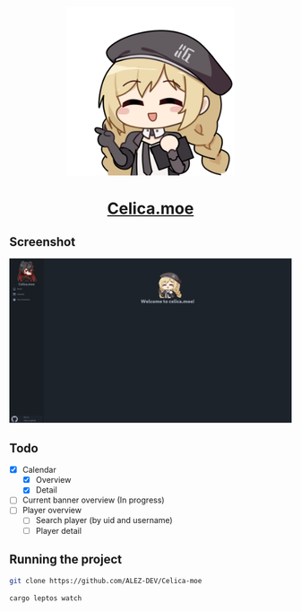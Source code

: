 <p align="center">
    <img src="/public/celica_pointing.png" alt="Website screenshot" width="300" height="300">
</p>

<div align="center">
    <a href="https://celica.moe/" target="_blank">
      <h1>Celica.moe</h1>
    </a>
</div>

## Screenshot

<img src="/readme/screenshot.png" alt="Website screenshot">

## Todo

- [x] Calendar
  - [x] Overview
  - [x] Detail
- [ ] Current banner overview (In progress)
- [ ] Player overview
  - [ ] Search player (by uid and username)
  - [ ] Player detail

## Running the project

```bash
git clone https://github.com/ALEZ-DEV/Celica-moe
```

```bash
cargo leptos watch
```